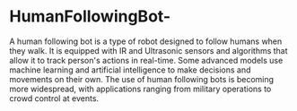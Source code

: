 # HumanFollowingBot-



A human following bot is a type of robot designed to follow humans when they walk. It is equipped with IR and Ultrasonic sensors and algorithms that allow it to track person's actions in real-time. Some advanced models use machine learning and artificial intelligence to make decisions and movements on their own. The use of human following bots is becoming more widespread, with applications ranging from military operations to crowd control at events.
